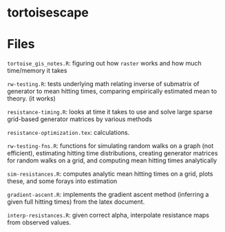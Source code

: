 tortoisescape
=============


Files
=====


`tortoise_gis_notes.R`: figuring out how `raster` works and how much time/memory it takes

`rw-testing.R`: tests underlying math relating inverse of submatrix of generator to mean hitting times, comparing empirically estimated mean to theory. (it works)

`resistance-timing.R`: looks at time it takes to use and solve large sparse grid-based generator matrices by various methods

`resistance-optimization.tex`: calculations.

`rw-testing-fns.R`: functions for simulating random walks on a graph (not efficient), estimating hitting time distributions, creating generator matrices for random walks on a grid, and computing mean hitting times analytically

`sim-resistances.R`: computes analytic mean hitting times on a grid, plots these, and some forays into estimation

`gradient-ascent.R`: implements the gradient ascent method (inferring a given full hitting times) from the latex document.

`interp-resistances.R`: given correct alpha, interpolate resistance maps from observed values.

